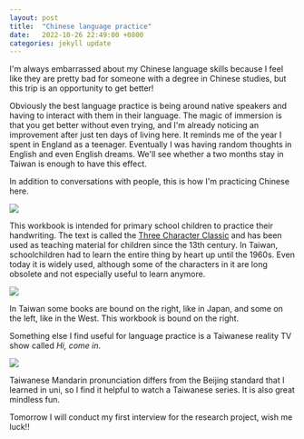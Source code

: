 ```yaml
---
layout: post
title:  "Chinese language practice"
date:   2022-10-26 22:49:00 +0800
categories: jekyll update
---
```


I'm always embarrassed about my Chinese language skills because I feel like they are pretty bad for someone with a degree in Chinese studies, but this trip is an opportunity to get better!

Obviously the best language practice is being around native speakers and having to interact with them in their language. The magic of immersion is that you get better without even trying, and I'm already noticing an improvement after just ten days of living here. It reminds me of the year I spent in England as a teenager. Eventually I was having random thoughts in English and even English dreams. We'll see whether a two months stay in Taiwan is enough to have this effect.

In addition to conversations with people, this is how I'm practicing Chinese here. 

![](https://baitu.github.io/taiwan/assets/img/20221026_222137.jpg)

This workbook is intended for primary school children to practice their handwriting. The text is called the [Three Character Classic](https://en.wikipedia.org/wiki/Three_Character_Classic) and has been used as teaching material for children since the 13th century. In Taiwan, schoolchildren had to learn the entire thing by heart up until the 1960s. Even today it is widely used, although some of the characters in it are long obsolete and not especially useful to learn anymore. 

![](https://baitu.github.io/taiwan/assets/img/20221026_223103.jpg)

In Taiwan some books are bound on the right, like in Japan, and some on the left, like in the West. This workbook is bound on the right.

Something else I find useful for language practice is a Taiwanese reality TV show called *Hi, come in*. 

![](https://baitu.github.io/taiwan/assets/img/hicomein.jpeg)

Taiwanese Mandarin pronunciation differs from the Beijing standard that I learned in uni, so I find it helpful to watch a Taiwanese series. It is also great mindless fun. 

Tomorrow I will conduct my first interview for the research project, wish me luck!!
